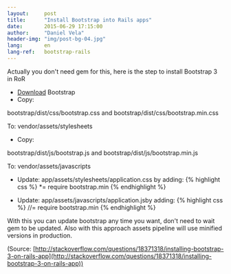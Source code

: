 ```yaml
---
layout:     post
title:      "Install Bootstrap into Rails apps"
date:       2015-06-29 17:15:00
author:     "Daniel Vela"
header-img: "img/post-bg-04.jpg"
lang:       en
lang-ref:   bootstrap-rails
---
```



Actually you don't need gem for this, here is the step to install Bootstrap 3 in RoR

* [Download](https://github.com/twbs/bootstrap/releases/download/v3.0.0/bootstrap-3.0.0-dist.zip) Bootstrap
* Copy:    

bootstrap/dist/css/bootstrap.css and bootstrap/dist/css/bootstrap.min.css

To: vendor/assets/stylesheets

* Copy:     

bootstrap/dist/js/bootstrap.js and bootstrap/dist/js/bootstrap.min.js

To: vendor/assets/javascripts

* Update: app/assets/stylesheets/application.css by adding:
{% highlight css %}
*= require bootstrap.min
{% endhighlight %}

* Update: app/assets/javascripts/application.jsby adding:
{% highlight css %}
//= require bootstrap.min
{% endhighlight %}

With this you can update bootstrap any time you want, don't need to wait gem to be updated. Also with this approach assets pipeline will use minified versions in production. 


(Source: [http://stackoverflow.com/questions/18371318/installing-bootstrap-3-on-rails-app](http://stackoverflow.com/questions/18371318/installing-bootstrap-3-on-rails-app))